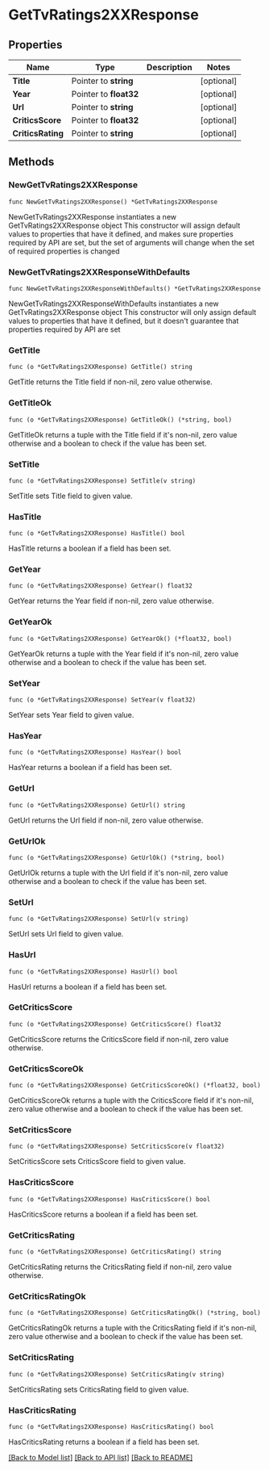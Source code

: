 # GetTvRatings2XXResponse

## Properties

Name | Type | Description | Notes
------------ | ------------- | ------------- | -------------
**Title** | Pointer to **string** |  | [optional] 
**Year** | Pointer to **float32** |  | [optional] 
**Url** | Pointer to **string** |  | [optional] 
**CriticsScore** | Pointer to **float32** |  | [optional] 
**CriticsRating** | Pointer to **string** |  | [optional] 

## Methods

### NewGetTvRatings2XXResponse

`func NewGetTvRatings2XXResponse() *GetTvRatings2XXResponse`

NewGetTvRatings2XXResponse instantiates a new GetTvRatings2XXResponse object
This constructor will assign default values to properties that have it defined,
and makes sure properties required by API are set, but the set of arguments
will change when the set of required properties is changed

### NewGetTvRatings2XXResponseWithDefaults

`func NewGetTvRatings2XXResponseWithDefaults() *GetTvRatings2XXResponse`

NewGetTvRatings2XXResponseWithDefaults instantiates a new GetTvRatings2XXResponse object
This constructor will only assign default values to properties that have it defined,
but it doesn't guarantee that properties required by API are set

### GetTitle

`func (o *GetTvRatings2XXResponse) GetTitle() string`

GetTitle returns the Title field if non-nil, zero value otherwise.

### GetTitleOk

`func (o *GetTvRatings2XXResponse) GetTitleOk() (*string, bool)`

GetTitleOk returns a tuple with the Title field if it's non-nil, zero value otherwise
and a boolean to check if the value has been set.

### SetTitle

`func (o *GetTvRatings2XXResponse) SetTitle(v string)`

SetTitle sets Title field to given value.

### HasTitle

`func (o *GetTvRatings2XXResponse) HasTitle() bool`

HasTitle returns a boolean if a field has been set.

### GetYear

`func (o *GetTvRatings2XXResponse) GetYear() float32`

GetYear returns the Year field if non-nil, zero value otherwise.

### GetYearOk

`func (o *GetTvRatings2XXResponse) GetYearOk() (*float32, bool)`

GetYearOk returns a tuple with the Year field if it's non-nil, zero value otherwise
and a boolean to check if the value has been set.

### SetYear

`func (o *GetTvRatings2XXResponse) SetYear(v float32)`

SetYear sets Year field to given value.

### HasYear

`func (o *GetTvRatings2XXResponse) HasYear() bool`

HasYear returns a boolean if a field has been set.

### GetUrl

`func (o *GetTvRatings2XXResponse) GetUrl() string`

GetUrl returns the Url field if non-nil, zero value otherwise.

### GetUrlOk

`func (o *GetTvRatings2XXResponse) GetUrlOk() (*string, bool)`

GetUrlOk returns a tuple with the Url field if it's non-nil, zero value otherwise
and a boolean to check if the value has been set.

### SetUrl

`func (o *GetTvRatings2XXResponse) SetUrl(v string)`

SetUrl sets Url field to given value.

### HasUrl

`func (o *GetTvRatings2XXResponse) HasUrl() bool`

HasUrl returns a boolean if a field has been set.

### GetCriticsScore

`func (o *GetTvRatings2XXResponse) GetCriticsScore() float32`

GetCriticsScore returns the CriticsScore field if non-nil, zero value otherwise.

### GetCriticsScoreOk

`func (o *GetTvRatings2XXResponse) GetCriticsScoreOk() (*float32, bool)`

GetCriticsScoreOk returns a tuple with the CriticsScore field if it's non-nil, zero value otherwise
and a boolean to check if the value has been set.

### SetCriticsScore

`func (o *GetTvRatings2XXResponse) SetCriticsScore(v float32)`

SetCriticsScore sets CriticsScore field to given value.

### HasCriticsScore

`func (o *GetTvRatings2XXResponse) HasCriticsScore() bool`

HasCriticsScore returns a boolean if a field has been set.

### GetCriticsRating

`func (o *GetTvRatings2XXResponse) GetCriticsRating() string`

GetCriticsRating returns the CriticsRating field if non-nil, zero value otherwise.

### GetCriticsRatingOk

`func (o *GetTvRatings2XXResponse) GetCriticsRatingOk() (*string, bool)`

GetCriticsRatingOk returns a tuple with the CriticsRating field if it's non-nil, zero value otherwise
and a boolean to check if the value has been set.

### SetCriticsRating

`func (o *GetTvRatings2XXResponse) SetCriticsRating(v string)`

SetCriticsRating sets CriticsRating field to given value.

### HasCriticsRating

`func (o *GetTvRatings2XXResponse) HasCriticsRating() bool`

HasCriticsRating returns a boolean if a field has been set.


[[Back to Model list]](../README.md#documentation-for-models) [[Back to API list]](../README.md#documentation-for-api-endpoints) [[Back to README]](../README.md)


